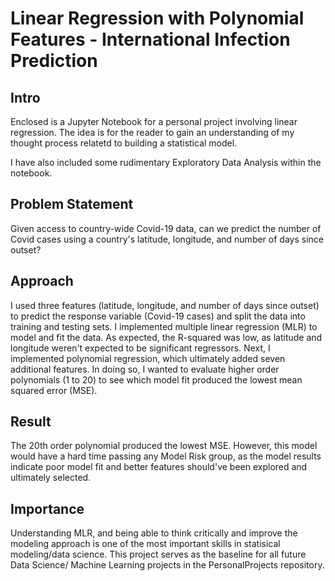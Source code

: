 # Linear Regression with Polynomial Features - International Infection Prediction

## Intro

Enclosed is a Jupyter Notebook for a personal project involving linear regression. The idea is for the reader to gain an understanding of my thought process relatetd to building a statistical model.

I have also included some rudimentary Exploratory Data Analysis within the notebook.

## Problem Statement

Given access to country-wide Covid-19 data, can we predict the number of Covid cases using a country's latitude, longitude, and number of days since outset?

## Approach

I used three features (latitude, longitude, and number of days since outset) to predict the response variable (Covid-19 cases) and split the data into training and testing sets. I implemented multiple linear regression (MLR) to model and fit the data. As expected, the R-squared was low, as latitude and longitude weren't expected to be significant regressors. Next, I implemented polynomial regression, which ultimately added seven additional features. In doing so, I wanted to evaluate higher order polynomials (1 to 20) to see which model fit produced the lowest mean squared error (MSE).

## Result

The 20th order polynomial produced the lowest MSE. However, this model would have a hard time passing any Model Risk group, as the model results indicate poor model fit and better features should've been explored and ultimately selected. 

## Importance

Understanding MLR, and being able to think critically and improve the modeling approach is one of the most important skills in statisical modeling/data science. This project serves as the baseline for all future Data Science/ Machine Learning projects in the PersonalProjects repository.
